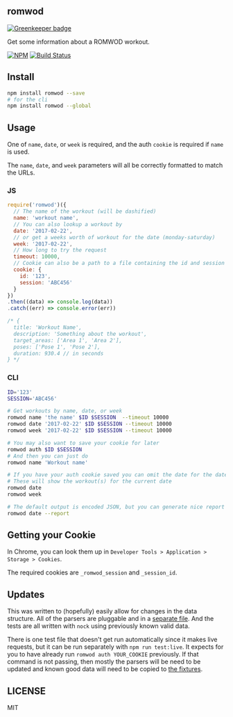 romwod
--------------

[![Greenkeeper badge](https://badges.greenkeeper.io/lukekarrys/romwod.svg)](https://greenkeeper.io/)

Get some information about a ROMWOD workout.

[![NPM](https://nodei.co/npm/@lukekarrys/romwod.png)](https://nodei.co/npm/@lukekarrys/romwod/)
[![Build Status](https://travis-ci.org/lukekarrys/romwod.png?branch=master)](https://travis-ci.org/lukekarrys/romwod)


## Install

```sh
npm install romwod --save
# for the cli
npm install romwod --global
```

## Usage

One of `name`, `date`, or `week` is required, and the auth `cookie` is required if `name` is used.

The `name`, `date`, and `week` parameters will all be correctly formatted to match the URLs.

### JS

```js
require('romwod')({
  // The name of the workout (will be dashified)
  name: 'workout name',
  // You can also lookup a workout by
  date: '2017-02-22',
  // or get a weeks worth of workout for the date (monday-saturday)
  week: '2017-02-22',
  // How long to try the request
  timeout: 10000,
  // Cookie can also be a path to a file containing the id and session like `$ID\n$SESSION`
  cookie: {
    id: '123',
    session: 'ABC456'
  }
})
.then((data) => console.log(data))
.catch((err) => console.error(err))

/* {
  title: 'Workout Name',
  description: 'Something about the workout',
  target_areas: ['Area 1', 'Area 2'],
  poses: ['Pose 1', 'Pose 2'],
  duration: 930.4 // in seconds
} */
```

### CLI

```sh
ID='123'
SESSION='ABC456'

# Get workouts by name, date, or week
romwod name 'the name' $ID $SESSION  --timeout 10000
romwod date '2017-02-22' $ID $SESSION --timeout 10000
romwod week '2017-02-22' $ID $SESSION --timeout 10000

# You may also want to save your cookie for later
romwod auth $ID $SESSION
# And then you can just do
romwod name 'Workout name'

# If you have your auth cookie saved you can omit the date for the date/week commands
# These will show the workout(s) for the current date
romwod date
romwod week

# The default output is encoded JSON, but you can generate nice report format with
romwod date --report
```


## Getting your Cookie

In Chrome, you can look them up in `Developer Tools > Application > Storage > Cookies`.

The required cookies are `_romwod_session` and `_session_id`. 


## Updates

This was written to (hopefully) easily allow for changes in the data structure. All of the parsers are pluggable and in a [separate file](./lib/parsers.js). And the tests are all written with `nock` using previously known valid data.

There is one test file that doesn't get run automatically since it makes live requests, but it can be run separately with `npm run test:live`. It expects for you to have already run `romwod auth YOUR_COOKIE` previously. If that command is not passing, then mostly the parsers will be need to be updated and known good data will need to be copied to [the fixtures](./test/fixtures).


## LICENSE

MIT
